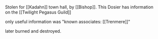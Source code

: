 Stolen for [[Kadahn]] town hall, by [[Bishop]]. This Dosier has information on the [[Twilight Pegasus Guild]]

only useful information was "known associates: [[Trenmere]]"

later burned and destroyed.